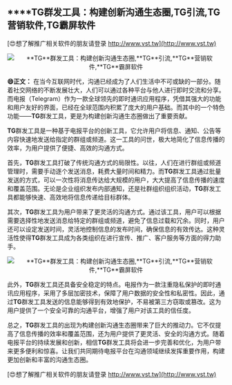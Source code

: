 ## ****TG**群发工具：构建创新沟通生态圈,**TG**引流,**TG**营销软件,**TG**霸屏软件**

[😍想了解推广相关软件的朋友请登录 http://www.vst.tw](http://www.vst.tw)

 <center><img src="https://vst.tw/MP4/tuiguang/png/2.png" alt="**TG**群发工具：构建创新沟通生态圈,**TG**引流,**TG**营销软件,**TG**霸屏软件"></center>

**😄正文：**
在当今互联网时代，沟通已经成为了人们生活中不可或缺的一部分。随着社交网络的不断发展壮大，人们可以通过各种平台与他人进行即时交流和分享。而电报（Telegram）作为一款全球领先的即时通讯应用程序，凭借其强大的功能和用户友好的界面，已经在全球范围内积累了庞大的用户基础。而其中的一个特色功能——**TG**群发工具，更是为构建创新沟通生态圈做出了重要贡献。

**TG**群发工具是一种基于电报平台的创新工具，它允许用户将信息、通知、公告等内容快速地发送给指定的群组或频道。这一工具的问世，极大地简化了信息传播的效率，为用户提供了便捷、高效的沟通方式。

首先，**TG**群发工具打破了传统沟通方式的局限性。以往，人们在进行群组或频道管理时，需要手动逐个发送消息，耗费大量时间和精力。而**TG**群发工具通过批量发送的方式，可以一次性将消息传达给大规模的用户，大大提高了信息传播的速度和覆盖范围。无论是企业组织发布内部通知，还是社群组织组织活动，**TG**群发工具都能够快速、高效地将信息传递给目标群体。

其次，**TG**群发工具为用户带来了更灵活的沟通方式。通过该工具，用户可以根据需要选择性地发送消息给特定的群组或频道，避免了信息过载和冗余。同时，用户还可以设定发送时间，灵活地控制信息的发布时间，确保信息的有效传达。这种灵活性使得**TG**群发工具成为各类组织在进行宣传、推广、客户服务等方面的得力助手。

 <center><img src="https://vst.tw/MP4/tuiguang/png/3.png" alt="**TG**群发工具：构建创新沟通生态圈,**TG**引流,**TG**营销软件,**TG**霸屏软件"></center>

此外，**TG**群发工具还具备安全稳定的特点。电报作为一款注重隐私保护的即时通讯应用程序，采用了多层加密技术，保障了用户数据的安全性和私密性。因此，通过**TG**群发工具发送的信息能够得到有效地保护，不易被第三方窃取或篡改。这为用户提供了一个安全可靠的沟通平台，增强了用户对该工具的信任度。

总之，**TG**群发工具的出现为构建创新沟通生态圈带来了巨大的推动力。它不仅提高了信息传播的效率和覆盖范围，还为用户提供了更灵活、安全的沟通方式。随着电报平台的持续发展和创新，相信**TG**群发工具将会进一步完善和优化，为用户带来更多便利和惊喜。让我们共同期待电报平台在沟通领域继续发挥重要作用，构建更加创新和丰富的沟通生态圈。

[😍想了解推广相关软件的朋友请登录 http://www.vst.tw](http://www.vst.tw)



